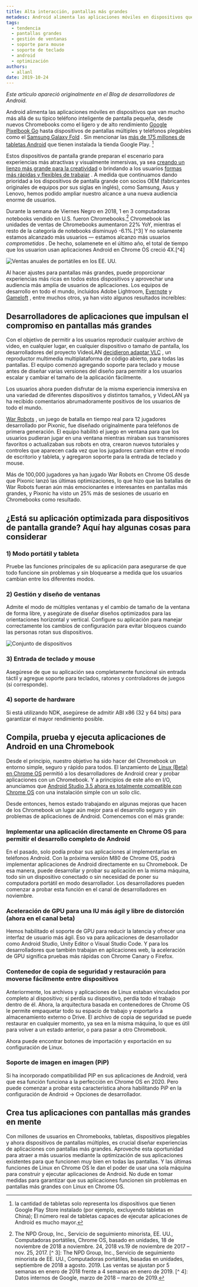 ```yaml
---
title: Alta interacción, pantallas más grandes
metadesc: Android alimenta las aplicaciones móviles en dispositivos que van mucho más allá de su típico teléfono inteligente de pantalla pequeña.
tags:
  - tendencia
  - pantallas grandes
  - gestión de ventanas
  - soporte para mouse
  - soporte de teclado
  - android
  - optimización
authors:
  - allanl
date: 2019-10-24
---
```


_Este artículo apareció originalmente en el Blog de desarrolladores de Android._

Android alimenta las aplicaciones móviles en dispositivos que van mucho más allá de su típico teléfono inteligente de pantalla pequeña, desde nuevos Chromebooks como el ligero y de alto rendimiento [Google Pixelbook Go](https://store.google.com/us/product/pixelbook_go) hasta dispositivos de pantallas múltiples y teléfonos plegables como el [Samsung Galaxy Fold](https://www.samsung.com/us/mobile/galaxy-fold/) . Sin mencionar las [más de 175 millones de tabletas Android](/{{locale.code}}/posts/expand-your-app-beyond-mobile-to-reach-android-users-at-large) que tienen instalada la tienda Google Play. [^ 1]

[^ 1]: la cantidad de tabletas solo representa los dispositivos que tienen Google Play Store instalado (por ejemplo, excluyendo tabletas en China); El número real de tabletas capaces de ejecutar aplicaciones de Android es mucho mayor.

Estos dispositivos de pantalla grande preparan el escenario para experiencias más atractivas y visualmente inmersivas, ya sea [creando un lienzo más grande para la creatividad](/{{locale.code}}/stories/concepts) o brindando a los usuarios [formas más rápidas y flexibles de trabajar](/{{locale.code}}/stories/infinite-painter) . A medida que continuamos dando prioridad a los dispositivos de pantalla grande con socios OEM (fabricantes originales de equipos por sus siglas en inglés), como Samsung, Asus y Lenovo, hemos podido ampliar nuestro alcance a una nueva audiencia enorme de usuarios.

Durante la semana de Viernes Negro en 2018, 1 en 3 computadoras notebooks vendido en U.S. fueron Chromebooks.[^2] Chromebook las unidades de ventas de Chromebooks aumentaron 22% YoY, mientras el resto de la categoría de notebooks disminuyó -6.1%.[^3] Y no solamente estamos alcanzado más usuarios — estamos alcanzo más usuarios _comprometidos_ . De hecho, solamenete en el último año, el total de tiempo que los usuarion usan aplicaciones Android en Chrome OS creció 4X.[^4]

[^ 2]: The NPD Group, Inc., Servicio de seguimiento minorista, EE. UU., Computadoras portátiles, Chrome OS, basado en unidades, 18 de noviembre de 2018 a noviembre. 24, 2018 vs.19 de noviembre de 2017 – nov. 25, 2017. [^ 3]: The NPD Group, Inc., Servicio de seguimiento minorista de EE. UU., Computadoras portátiles, basadas en unidades, septiembre de 2018 a agosto. 2019. Las ventas se ajustan por 5 semanas en enero de 2018 frente a 4 semanas en enero de 2019. [^ 4]: Datos internos de Google, marzo de 2018 – marzo de 2019.

![Ventas anuales de portátiles en los EE. UU.](/images/posts/high-engagement-larger-screens-how/yoy-notebook-sales.gif)

Al hacer ajustes para pantallas más grandes, puede proporcionar experiencias más ricas en todos estos dispositivos y aprovechar una audiencia más amplia de usuarios de aplicaciones. Los equipos de desarrollo en todo el mundo, incluidos Adobe Lightroom, [Evernote](/{{locale.code}}/stories/evernote) y [Gameloft](/{{locale.code}}/stories/asphalt-8) , entre muchos otros, ya han visto algunos resultados increíbles:

## Desarrolladores de aplicaciones que impulsan el compromiso en pantallas más grandes

Con el objetivo de permitir a los usuarios reproducir cualquier archivo de video, en cualquier lugar, en cualquier dispositivo o tamaño de pantalla, los desarrolladores del proyecto VideoLAN [decidieron adaptar VLC](/{{locale.code}}/stories/vlc) , un reproductor multimedia multiplataforma de código abierto, para todas las pantallas. El equipo comenzó agregando soporte para teclado y mouse antes de diseñar varias versiones del diseño para permitir a los usuarios escalar y cambiar el tamaño de la aplicación fácilmente.

Los usuarios ahora pueden disfrutar de la misma experiencia inmersiva en una variedad de diferentes dispositivos y distintos tamaños, y VideoLAN ya ha recibido comentarios abrumadoramente positivos de los usuarios de todo el mundo.

[War Robots](/{{locale.code}}/stories/war-robots) , un juego de batalla en tiempo real para 12 jugadores desarrollado por Pixonic, fue diseñado originalmente para teléfonos de primera generación. El equipo habilitó el juego en ventana para que los usuarios pudieran jugar en una ventana mientras miraban sus transmisores favoritos o actualizaban sus robots en otra, crearon nuevos tutoriales y controles que aparecen cada vez que los jugadores cambian entre el modo de escritorio y tableta, y agregaron soporte para la entrada de teclado y mouse.

Más de 100,000 jugadores ya han jugado War Robots en Chrome OS desde que Pixonic lanzó las últimas optimizaciones, lo que hizo que las batallas de War Robots fueran aún más emocionantes e interesantes en pantallas más grandes, y Pixonic ha visto un 25% más de sesiones de usuario en Chromebooks como resultado.

## ¿Está su aplicación optimizada para dispositivos de pantalla grande? Aquí hay algunas cosas para considerar

### 1) Modo portátil y tableta

Pruebe las funciones principales de su aplicación para asegurarse de que todo funcione sin problemas y sin bloquearse a medida que los usuarios cambian entre los diferentes modos.

### 2) Gestión y diseño de ventanas

Admite el modo de múltiples ventanas y el cambio de tamaño de la ventana de forma libre, y asegúrate de diseñar diseños optimizados para las orientaciones horizontal y vertical. Configure su aplicación para manejar correctamente los cambios de configuración para evitar bloqueos cuando las personas rotan sus dispositivos.

![Conjunto de dispositivos](/images/posts/high-engagement-larger-screens-how/suite-of-devices.png)

### 3) Entrada de teclado y mouse

Asegúrese de que su aplicación sea completamente funcional sin entrada táctil y agregue soporte para teclados, ratones y controladores de juegos (si corresponde).

### 4) soporte de hardware

Si está utilizando NDK, asegúrese de admitir ABI x86 (32 y 64 bits) para garantizar el mayor rendimiento posible.

## Compila, prueba y ejecuta aplicaciones de Android en una Chromebook

Desde el principio, nuestro objetivo ha sido hacer del Chromebook un entorno simple, seguro y rápido para todos. El lanzamiento de [Linux (Beta) en Chrome OS](/{{locale.code}}/linux) permitió a los desarrolladores de Android crear y probar aplicaciones con un Chromebook. Y a principios de este año en I/O, anunciamos que [Android Studio 3.5 ahora es totalmente compatible con Chrome OS](/{{locale.code}}/posts/chromeos-io-19) con una instalación simple con un solo clic.

Desde entonces, hemos estado trabajando en algunas mejoras que hacen de los Chromebook un lugar aún mejor para el desarrollo seguro y sin problemas de aplicaciones de Android. Comencemos con el más grande:

### Implementar una aplicación directamente en Chrome OS para permitir el desarrollo completo de Android

En el pasado, solo podía probar sus aplicaciones al implementarlas en teléfonos Android. Con la próxima versión M80 de Chrome OS, podrá implementar aplicaciones de Android directamente en su Chromebook. De esa manera, puede desarrollar y probar su aplicación en la misma máquina, todo sin un dispositivo conectado o sin necesidad de poner su computadora portátil en modo desarrollador. Los desarrolladores pueden comenzar a probar esta función en el canal de desarrolladores en noviembre.

### Aceleración de GPU para una IU más ágil y libre de distorción (ahora en el canal beta)

Hemos habilitado el soporte de GPU para reducir la latencia y ofrecer una interfaz de usuario más ágil. Eso va para aplicaciones de desarrollador como Android Studio, Unity Editor o Visual Studio Code. Y para los desarrolladores que también trabajan en aplicaciones web, la aceleración de GPU significa pruebas más rápidas con Chrome Canary o Firefox.

### Contenedor de copia de seguridad y restauración para moverse fácilmente entre dispositivos

Anteriormente, los archivos y aplicaciones de Linux estaban vinculados por completo al dispositivo; si perdía su dispositivo, perdía todo el trabajo dentro de él. Ahora, la arquitectura basada en contenedores de Chrome OS le permite empaquetar todo su espacio de trabajo y exportarlo a almacenamiento externo o Drive. El archivo de copia de seguridad se puede restaurar en cualquier momento, ya sea en la misma máquina, lo que es útil para volver a un estado anterior, o para pasar a otro Chromebook.

Ahora puede encontrar botones de importación y exportación en su configuración de Linux.

### Soporte de imagen en imagen (PiP)

Si ha incorporado compatibilidad PIP en sus aplicaciones de Android, verá que esa función funciona a la perfección en Chrome OS en 2020. Pero puede comenzar a probar esta característica ahora habilitando PiP en la configuración de Android → Opciones de desarrollador.

## Crea tus aplicaciones con pantallas más grandes en mente

Con millones de usuarios en Chromebooks, tabletas, dispositivos plegables y ahora dispositivos de pantallas múltiples, es crucial diseñar experiencias de aplicaciones con pantallas más grandes. Aproveche esta oportunidad para atraer a más usuarios mediante la optimización de sus aplicaciones existentes para que funcionen muy bien en todas las pantallas. Y las últimas funciones de Linux en Chrome OS le dan el poder de usar una sola máquina para construir y ejecutar aplicaciones de Android. No dude en tomar medidas para garantizar que sus aplicaciones funcionen sin problemas en pantallas más grandes con Linux en Chrome OS.
